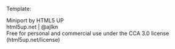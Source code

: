 Template:

Miniport by HTML5 UP  
html5up.net | @ajlkn  
Free for personal and commercial use under the CCA 3.0 license (html5up.net/license)  
